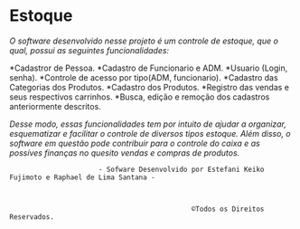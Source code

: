 # Estoque

  _O software desenvolvido nesse projeto é um controle de estoque, que o qual, possui as seguintes funcionalidades:_
  
   *Cadastror de Pessoa.
   *Cadastro de Funcionario e ADM.
   *Usuario (Login, senha).
   *Controle de acesso por tipo(ADM, funcionario).
   *Cadastro das Categorias dos Produtos.
   *Cadastro dos Produtos.
   *Registro das vendas e seus respectivos carrinhos.
   *Busca, edição e remoção dos cadastros anteriormente descritos.
    
_Desse modo, essas funcionalidades tem por intuito de ajudar a organizar, esquematizar e facilitar o controle de diversos tipos estoque. Além disso, o software em questão pode contribuir para o controle do caixa e as possíves finanças no quesito vendas e compras de produtos._

 
 
 
 
 
 
 
 
 
 
      
                         
                          - Sofware Desenvolvido por Estefani Keiko Fujimoto e Raphael de Lima Santana -
 
 
 
                                                 ©Todos os Direitos Reservados.
